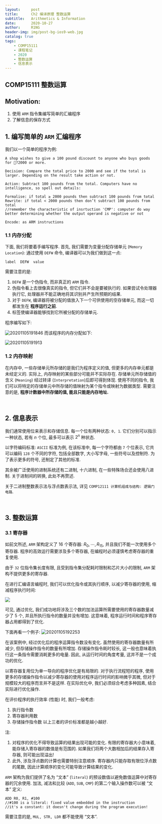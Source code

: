 ```yaml
---
layout:     post
title:      Ch2 编译原理 整数运算
subtitle:   Arithmetics & Information
date:       2020-10-27
author:     R1NG
header-img: img/post-bg-ios9-web.jpg
catalog: true
tags:
    - COMP15111
    - 课程笔记
    - 2020
    - 整数运算
    - 信息表示
---
```




## COMP15111 整数运算

## Motivation:
1. 使用 `ARM` 指令集编写简单的汇编程序
2. 了解信息的保存方式


## 1. 编写简单的 `ARM` 汇编程序
我们以一个简单的程序为例:

```
A shop wishes to give a 100 pound discount to anyone who buys goods for ?2000 or more.

Decision: Compare the total price to 2000 and see if the total is larger. Depending on the result take action or not.

Action: Subtract 100 pounds from the total. Computers have no intelligence, so spell out details:

Formalise: if total ≥ 2000 pounds then subtract 100 pounds from total
Rewrite: if total < 2000 pounds then don’t subtract 100 pounds from total   
//remember the characteristic of insrtuction 'CMP': computer do way better determining whether the output operand is negative or not

Encode: as ARM instructions
```


### 1.1 内存分配
下面, 我们将要着手编写程序. 首先, 我们需要为变量分配存储单元 (`Memory Location`):
通过使用 `DEFW` 命令, 编译器可以为我们做到这一点:

```
label  DEFW  value
```

需要注意的是:
1. `DEFW` 是一个伪指令, 而非真正的 `ARM` 指令. 
2. 伪指令看上去很像真实的指令, 但它们并不会是要被执行的. 如果尝试令处理器执行它, 处理器并不能正确地将其识别并产生所预期的结果. 
3. 对于 `DEFW`, 编译器将被分配的值放入下一个可供使用的空存储单元, 而这一切都发生在 **程序运行之前**. 
4. 标签使编译器能够找到它所被分配的存储单元. 

程序编写如下: 

![20201105191846](https://raw.githubusercontent.com/KirisameMarisaa/KirisameMarisaa.github.io/master/img/blogpost_images/20201105191846.png)
而该程序的内存分配如下:

![20201105191913](https://raw.githubusercontent.com/KirisameMarisaa/KirisameMarisaa.github.io/master/img/blogpost_images/20201105191913.png)

### 1.2 内存映射
在内存中, 一些存储单元所存储的是我们为程序定义的值, 但更多的内存单元都是未经定义的. 实际上, 内存映射的某些部分可能并不实际存在. 存储单元所存储值的含义 (`Meaning`) 经过转译 (`Interpretation`)后即可得到体现. 使用不同的指令, 我们可以将特定的存储单元中所存储的值映射为某个指令或映射为数据类型. 需要注意的是, **程序计数器中所存储的值, 能且只能是内存地址.**


<br>

## 2. 信息表示

我们通常使用位来表示和存储信息. 每一个位有两种状态: `0, 1`. 它们分别可以指示一种状态, 若有 $n$ 个位, 最多可以表示 $2^n$ 种状态. 

以字符编码标准: `ASCII` 标准为例, 在该标准中, 每一个字符都由 `7` 个位表示, 它共可以编码 `128` 个不同的字符, 包括全部数字, 大小写字母, 一些符号以及控制符. 为了表示更多的符号, 还制定了其他的标准. 


其余被广泛使用的进制系统还有二进制, 十六进制, 在一些特殊场合还会使用八进制. 关于进制间的转换, 此处不再赘述. 

关于二进制整数表示法与浮点数表示法, 详见 `COMP12111 计算机组成与结构: 逻辑门电路`. 

<br>

## 3. 整数运算

### 3.1 寄存器
如前文所述, `ARM` 架构定义了 $16$ 个寄存器: $R_0, \cdots, R_{15}$, 并且我们不能一次使用多个寄存器. 程序的高效运行需要涉及多个寄存器, 在编程时必须谨慎考虑寄存器的重复使用. 

由于 `32` 位指令集长度有限, 且受到指令集分配耗时限制和芯片大小的限制, `ARM` 架构不提供更多的寄存器. 

在进行汇编语言编程时, 我们可以优化指令或其执行顺序, 以减少寄存器的使用, 缩减程序执行时间: 

![](https://raw.githubusercontent.com/KirisameMarisaa/KirisameMarisaa.github.io/master/img/blogpost_images20201105192205.png)

可见, 通过优化, 我们成功地将涉及三个数的加法运算所需要使用的寄存器数量减少了 $5$ 个, 并且所执行指令的数量并没有增加. 这意味着, 程序运行时间和程序寄存器占用都得到了优化. 

下面再看一个例子:
![20201105192253](https://raw.githubusercontent.com/KirisameMarisaa/KirisameMarisaa.github.io/master/img/blogpost_images/20201105192253.png) 


在该案例中, 经过优化后的程序运算指令数没有变化. 虽然使用的寄存器数量有所减少, 但存储操作指令的数量有所增加. 存储操作指令耗时较长, 这一般也意味着执行这一条指令需要消耗更多的电量. 因此, 从运行时间的角度考量, 这并不是一个成功的优化. 

以寄存器复用位为单一导向的程序优化是有局限的. 对于执行流程短的程序, 使用更多的存储操作指令以减少寄存器的使用对程序运行时间的影响微乎其微, 但对于规模较大的程序而言并不是这样. 在实际优化中, 我们必须综合考虑多种因素, 结合实际进行优化操作. 

在评价程序的执行效率 (性能) 时, 我们一般考虑: 
1. 执行指令数
2. 寄存器利用数
3. 存储操作指令数
以上三者的评价标准都是越小越好. 

注: 
1. 对程序的优化不得导致运算的结果出现可能的变化. 有限的寄存器大小意味着, 能存储入寄存器的数值是有范围的. 如果我们将两个大数相加后的结果存入寄存器, 则可能出现溢出! 
2. 此外, 涉及浮点数的计算也需要特别注意顺序. 寄存器内只能存取有限位浮点数的尾数, 因此计算顺序的变化可能导致计算结果的变化. 

`ARM` 架构为我们提供了名为 “文本” (`literal`) 的预设数值以避免数值运算中对寄存器的冗余使用. 加法, 减法和比较 (`ADD`, `SUB`, `CMP`) 的第二个输入操作数可以被 “文本” 定义:
```
ADD R0, R1, #100
//#100 is a literal: fixed value embedded in the instruction
//it's a constant: it doesn't change during the program execution!
```
需要注意的是, `MUL, STR, LDR` 都不能使用 “文本”.


